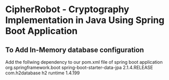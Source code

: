 # CipherRobot - Cryptography Implementation in Java Using Spring Boot Application

## To Add In-Memory database configuration 
  Add the follwing dependency to our pom.xml file of spring boot application
    <dependency>
      <groupId>org.springframework.boot</groupId>
      <artifactId>spring-boot-starter-data-jpa</artifactId>
      <version>2.1.4.RELEASE</version>
    </dependency>
    <dependency>
        <groupId>com.h2database</groupId>
        <artifactId>h2</artifactId>
        <scope>runtime</scope>
        <version>1.4.199</version>
    </dependency>
